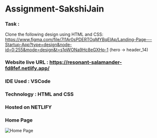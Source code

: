 # Assignment-SakshiJain

### Task : 

Clone the following design using HTML and CSS: 
https://www.figma.com/file/7l1Ar0sPDERTOqMYBqElAp/Landing-Page---Startup-App?type=design&node-id=0:255&mode=design&t=s1pWONa9Hc8eGXHp-1 
(hero -> header_14)

### Website live URL : https://resonant-salamander-fd8fef.netlify.app/

### IDE Used : VSCode
### Technology : HTML and CSS 
### Hosted on NETLIFY

### Home Page
![Home Page](https://drive.google.com/file/d/1OHAhqRrJd3E8zbCFnTh7ys6zXU0AQPUf/view?usp=sharing)
